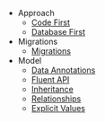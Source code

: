 - Approach
   - [Code First](approach-code-first.md)
   - [Database First](approach-database-first.md)
- Migrations
   - [Migrations](migrations.md)
- Model
   - [Data Annotations](model-data-annotations.md)
   - [Fluent API](model-fluent-api.md)
   - [Inheritance](model-inheritance.md)
   - [Relationships](model-relationships.md)
   - [Explicit Values](model-explicit-values.md)